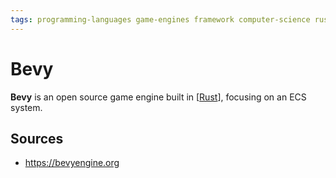 ```yaml
---
tags: programming-languages game-engines framework computer-science rust
---
```


# Bevy

**Bevy** is an open source game engine built in [[Rust]], focusing on an ECS system.

## Sources

- <https://bevyengine.org>

[//begin]: # "Autogenerated link references for markdown compatibility"
[Rust]: rust "Rust"
[//end]: # "Autogenerated link references"
